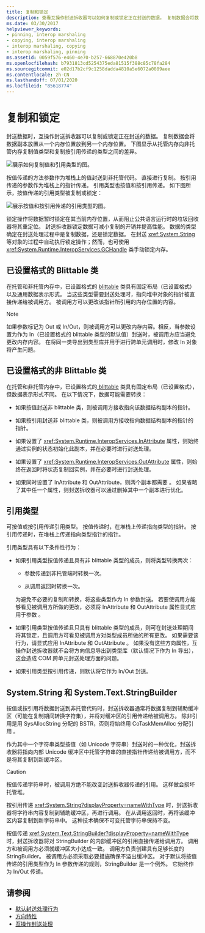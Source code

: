 ```yaml
---
title: 复制和锁定
description: 查看互操作封送拆收器可以如何复制或锁定正在封送的数据。 复制数据会将数据副本从一个内存位置放到另一个位置。
ms.date: 03/30/2017
helpviewer_keywords:
- pinning, interop marshaling
- copying, interop marshaling
- interop marshaling, copying
- interop marshaling, pinning
ms.assetid: 0059f576-e460-4e70-b257-668870e420b8
ms.openlocfilehash: b7931813cd5254375eda81515f388c85c78fa284
ms.sourcegitcommit: e02d17b2cf9c1258dadda4810a5e6072a0089aee
ms.contentlocale: zh-CN
ms.lasthandoff: 07/01/2020
ms.locfileid: "85618774"
---
```

# <a name="copying-and-pinning"></a>复制和锁定

封送数据时，互操作封送拆收器可以复制或锁定正在封送的数据。 复制数据会将数据副本放置从一个内存位置放到另一个内存位置。 下图显示从托管内存向非托管内存复制值类型和复制按引用传递的类型之间的差异。

![展示如何复制值和引用类型的图。](./media/copying-and-pinning/interop-marshal-copy.gif)

按值传递的方法参数作为堆栈上的值封送到非托管代码。 直接进行复制。 按引用传递的参数作为堆栈上的指针传递。 引用类型也按值和按引用传递。 如下图所示，按值传递的引用类型被复制或锁定：

![展示按值和按引用传递的引用类型的图。](./media/copying-and-pinning/interop-marshal-reference-pin.gif)

锁定操作将数据暂时锁定在其当前内存位置，从而阻止公共语言运行时的垃圾回收器将其重定位。 封送拆收器锁定数据可减小复制的开销并提高性能。 数据的类型确定在封送处理过程中是复制数据，还是锁定数据。  在封送 <xref:System.String> 等对象的过程中自动执行锁定操作；然而，也可使用 <xref:System.Runtime.InteropServices.GCHandle> 类手动锁定内存。

## <a name="formatted-blittable-classes"></a>已设置格式的 Blittable 类

在托管和非托管内存中，已设置格式的 [blittable](blittable-and-non-blittable-types.md) 类具有固定布局（已设置格式）以及通用数据表示形式。 当这些类型需要封送处理时，指向堆中对象的指针被直接传递给被调用方。 被调用方可以更改该指针所引用的内存位置的内容。

> [!NOTE]
> 如果参数标记为 Out 或 In/Out，则被调用方可以更改内存内容。相反，当参数设置为作为 In（已设置格式的 blittable 类型的默认值）封送时，被调用方应当避免更改内存内容。 在将同一类导出到类型库并用于进行跨单元调用时，修改 In 对象将产生问题。

## <a name="formatted-non-blittable-classes"></a>已设置格式的非 Blittable 类

在托管和非托管内存中，已设置格式的[ blittable](blittable-and-non-blittable-types.md) 类具有固定布局（已设置格式），但数据表示形式不同。 在以下情况下，数据可能需要转换：

- 如果按值封送非 blittable 类，则被调用方接收指向该数据结构副本的指针。

- 如果按引用封送非 blittable 类，则被调用方接收指向数据结构副本的指针的指针。

- 如果设置了 <xref:System.Runtime.InteropServices.InAttribute> 属性，则始终通过实例的状态初始化此副本，并在必要时进行封送处理。

- 如果设置了 <xref:System.Runtime.InteropServices.OutAttribute> 属性，则始终在返回时将状态复制回实例，并在必要时进行封送处理。

- 如果同时设置了 InAttribute 和 OutAttribute，则两个副本都需要 。 如果省略了其中任一个属性，则封送拆收器可以通过删掉其中一个副本进行优化。

## <a name="reference-types"></a>引用类型

可按值或按引用传递引用类型。 按值传递时，在堆栈上传递指向类型的指针。 按引用传递时，在堆栈上传递指向类型指针的指针。

引用类型具有以下条件性行为：

- 如果引用类型按值传递且具有非 blittable 类型的成员，则将类型转换两次：

  - 参数传递到非托管端时转换一次。

  - 从调用返回时转换一次。

  为避免不必要的复制和转换，将这些类型作为 In 参数封送。 若要使调用方能够看见被调用方所做的更改，必须将 InAttribute 和 OutAttribute 属性显式应用于参数 。

- 如果引用类型按值传递且只具有 blittable 类型的成员，则可在封送处理期间将其锁定，且调用方可看见被调用方对类型成员所做的所有更改。 如果需要该行为，请显式应用 InAttribute 和 OutAttribute 。 如果没有这些方向属性，互操作封送拆收器就不会将方向信息导出到类型库（默认情况下作为 In 导出），这会造成 COM 跨单元封送处理方面的问题。

- 如果引用类型按引用传递，则默认将它作为 In/Out 封送。

## <a name="systemstring-and-systemtextstringbuilder"></a>System.String 和 System.Text.StringBuilder

按值或按引用将数据封送到非托管代码时，封送拆收器通常将数据复制到辅助缓冲区（可能在复制期间转换字符集），并将对缓冲区的引用传递给被调用方。 除非引用是用 SysAllocString 分配的 BSTR，否则将始终用 CoTaskMemAlloc 分配引用  。

作为其中一个字符串类型按值（如 Unicode 字符串）封送时的一种优化，封送拆收器将指向内部 Unicode 缓冲区中托管字符串的直接指针传递给被调用方，而不是将其复制到新缓冲区。

> [!CAUTION]
> 按值传递字符串时，被调用方绝不能改变封送拆收器传递的引用。 这样做会损坏托管堆。

按引用传递 <xref:System.String?displayProperty=nameWithType> 时，封送拆收器将字符串内容复制到辅助缓冲区，再进行调用。 在从调用返回时，再将该缓冲区内容复制到新字符串中。 这种技术确保不可变托管字符串保持不变。

按值传递 <xref:System.Text.StringBuilder?displayProperty=nameWithType> 时，封送拆收器将对 StringBuilder 的内部缓冲区的引用直接传递给调用方。 调用方和被调用方必须就缓冲区大小达成一致。 调用方负责创建具有足够长度的 StringBuilder。 被调用方必须采取必要措施确保不溢出缓冲区。 对于默认将按值传递的引用类型作为 In 参数传递的规则，StringBuilder 是一个例外。 它始终作为 In/Out 传递。

## <a name="see-also"></a>请参阅

- [默认封送处理行为](default-marshaling-behavior.md)
- [方向特性](https://docs.microsoft.com/previous-versions/dotnet/netframework-4.0/77e6taeh(v=vs.100))
- [互操作封送处理](interop-marshaling.md)
